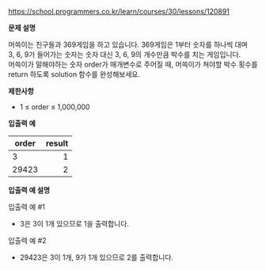 https://school.programmers.co.kr/learn/courses/30/lessons/120891

**문제 설명**

머쓱이는 친구들과 369게임을 하고 있습니다. 369게임은 1부터 숫자를 하나씩 대며 <br> 
3, 6, 9가 들어가는 숫자는 숫자 대신 3, 6, 9의 개수만큼 박수를 치는 게임입니다. <br> 
머쓱이가 말해야하는 숫자 order가 매개변수로 주어질 때, 머쓱이가 쳐야할 박수 횟수를 <br> 
return 하도록 solution 함수를 완성해보세요.

**제한사항**

- 1 ≤ order ≤ 1,000,000

**입출력 예**

| order | 	result |
|-------|--------:|
| 3     |      	1 |
| 29423 |      	2 |

**입출력 예 설명** 

입출력 예 #1

- 3은 3이 1개 있으므로 1을 출력합니다.

입출력 예 #2

- 29423은 3이 1개, 9가 1개 있으므로 2를 출력합니다.